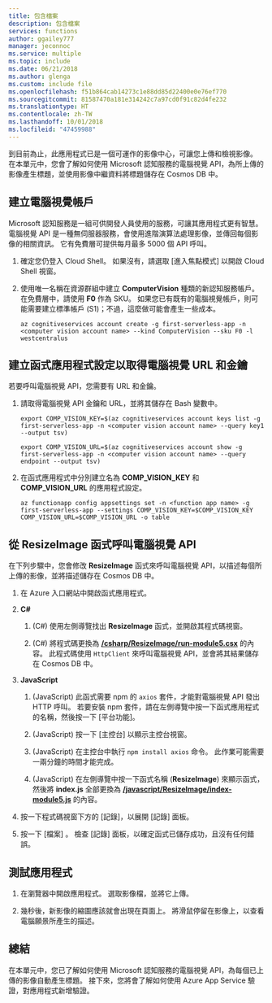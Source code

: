 ```yaml
---
title: 包含檔案
description: 包含檔案
services: functions
author: ggailey777
manager: jeconnoc
ms.service: multiple
ms.topic: include
ms.date: 06/21/2018
ms.author: glenga
ms.custom: include file
ms.openlocfilehash: f51b864cab14273c1e88dd85d22400e0e76ef770
ms.sourcegitcommit: 81587470a181e314242c7a97cd0f91c82d4fe232
ms.translationtype: HT
ms.contentlocale: zh-TW
ms.lasthandoff: 10/01/2018
ms.locfileid: "47459988"
---
```

到目前為止，此應用程式已是一個可運作的影像中心，可讓您上傳和檢視影像。 在本單元中，您會了解如何使用 Microsoft 認知服務的電腦視覺 API，為所上傳的影像產生標題，並使用影像中繼資料將標題儲存在 Cosmos DB 中。

## <a name="create-a-computer-vision-account"></a>建立電腦視覺帳戶

Microsoft 認知服務是一組可供開發人員使用的服務，可讓其應用程式更有智慧。 電腦視覺 API 是一種無伺服器服務，會使用進階演算法處理影像，並傳回每個影像的相關資訊。 它有免費層可提供每月最多 5000 個 API 呼叫。

1. 確定您仍登入 Cloud Shell。 如果沒有，請選取 [進入焦點模式] 以開啟 Cloud Shell 視窗。 

1. 使用唯一名稱在資源群組中建立 **ComputerVision** 種類的新認知服務帳戶。 在免費層中，請使用 **F0** 作為 SKU。 如果您已有既有的電腦視覺帳戶，則可能需要建立標準帳戶 (S1)；不過，這麼做可能會產生一些成本。

    ```azurecli
    az cognitiveservices account create -g first-serverless-app -n <computer vision account name> --kind ComputerVision --sku F0 -l westcentralus
    ```


## <a name="create-function-app-settings-for-computer-vision-url-and-key"></a>建立函式應用程式設定以取得電腦視覺 URL 和金鑰

若要呼叫電腦視覺 API，您需要有 URL 和金鑰。

1. 請取得電腦視覺 API 金鑰和 URL，並將其儲存在 Bash 變數中。

    ```azurecli
    export COMP_VISION_KEY=$(az cognitiveservices account keys list -g first-serverless-app -n <computer vision account name> --query key1 --output tsv)
    ```
    ```azurecli
    export COMP_VISION_URL=$(az cognitiveservices account show -g first-serverless-app -n <computer vision account name> --query endpoint --output tsv)
    ```

1. 在函式應用程式中分別建立名為 **COMP_VISION_KEY** 和 **COMP_VISION_URL** 的應用程式設定。

    ```azurecli
    az functionapp config appsettings set -n <function app name> -g first-serverless-app --settings COMP_VISION_KEY=$COMP_VISION_KEY COMP_VISION_URL=$COMP_VISION_URL -o table
    ```


## <a name="call-computer-vision-api-from-resizeimage-function"></a>從 ResizeImage 函式呼叫電腦視覺 API

在下列步驟中，您會修改 **ResizeImage** 函式來呼叫電腦視覺 API，以描述每個所上傳的影像，並將描述儲存在 Cosmos DB 中。

1. 在 Azure 入口網站中開啟函式應用程式。

1. **C#**

    1. (C#) 使用左側導覽找出 **ResizeImage** 函式，並開啟其程式碼視窗。

    1. (C#) 將程式碼更換為 [**/csharp/ResizeImage/run-module5.csx**](https://raw.githubusercontent.com/Azure-Samples/functions-first-serverless-web-application/master/csharp/ResizeImage/run-module5.csx) 的內容。 此程式碼使用 `HttpClient` 來呼叫電腦視覺 API，並會將其結果儲存在 Cosmos DB 中。

1. **JavaScript**

    1. (JavaScript) 此函式需要 npm 的 `axios` 套件，才能對電腦視覺 API 發出 HTTP 呼叫。 若要安裝 npm 套件，請在左側導覽中按一下函式應用程式的名稱，然後按一下 [平台功能]。

    1. (JavaScript) 按一下 [主控台] 以顯示主控台視窗。

    1. (JavaScript) 在主控台中執行 `npm install axios` 命令。 此作業可能需要一兩分鐘的時間才能完成。

    1. (JavaScript) 在左側導覽中按一下函式名稱 (**ResizeImage**) 來顯示函式，然後將 **index.js** 全部更換為 [**/javascript/ResizeImage/index-module5.js**](https://raw.githubusercontent.com/Azure-Samples/functions-first-serverless-web-application/master/javascript/ResizeImage/index-module5.js) 的內容。

1. 按一下程式碼視窗下方的 [記錄]，以展開 [記錄] 面板。

1. 按一下 [檔案] 。 檢查 [記錄] 面板，以確定函式已儲存成功，且沒有任何錯誤。


## <a name="test-the-application"></a>測試應用程式

1. 在瀏覽器中開啟應用程式。 選取影像檔，並將它上傳。

1. 幾秒後，新影像的縮圖應該就會出現在頁面上。 將滑鼠停留在影像上，以查看電腦願景所產生的描述。


## <a name="summary"></a>總結

在本單元中，您已了解如何使用 Microsoft 認知服務的電腦視覺 API，為每個已上傳的影像自動產生標題。 接下來，您將會了解如何使用 Azure App Service 驗證，對應用程式新增驗證。
